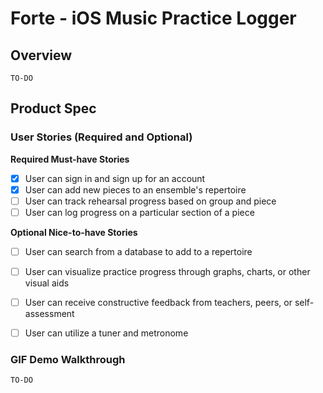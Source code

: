 
# Forte - iOS Music Practice Logger

## Overview



`TO-DO`

## Product Spec

### User Stories (Required and Optional)

**Required Must-have Stories**
- [x] User can sign in and sign up for an account
- [x] User can add new pieces to an ensemble's repertoire
- [ ] User can track rehearsal progress based on group and piece
- [ ] User can log progress on a particular section of a piece

**Optional Nice-to-have Stories**
- [ ] User can search from a database to add to a repertoire
- [ ] User can visualize practice progress through graphs, charts, or other visual aids
- [ ] User can receive constructive feedback from teachers, peers, or self-assessment
- [ ] User can utilize a tuner and metronome


### GIF Demo Walkthrough
`TO-DO`
